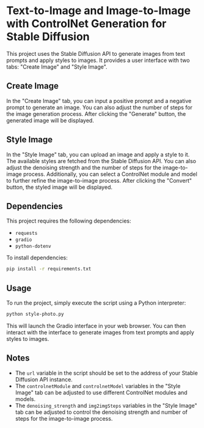 # Text-to-Image and Image-to-Image with ControlNet Generation for Stable Diffusion

This project uses the Stable Diffusion API to generate images from text prompts and apply styles to images. It provides a user interface with two tabs: "Create Image" and "Style Image".

## Create Image

In the "Create Image" tab, you can input a positive prompt and a negative prompt to generate an image. You can also adjust the number of steps for the image generation process. After clicking the "Generate" button, the generated image will be displayed.

## Style Image

In the "Style Image" tab, you can upload an image and apply a style to it. The available styles are fetched from the Stable Diffusion API. You can also adjust the denoising strength and the number of steps for the image-to-image process. Additionally, you can select a ControlNet module and model to further refine the image-to-image process. After clicking the "Convert" button, the styled image will be displayed.

## Dependencies

This project requires the following dependencies:

- `requests`
- `gradio`
- `python-dotenv`

To install dependencies:
```bash
pip install -r requirements.txt
```

## Usage

To run the project, simply execute the script using a Python interpreter:

```bash
python style-photo.py
```

This will launch the Gradio interface in your web browser. You can then interact with the interface to generate images from text prompts and apply styles to images.

## Notes

- The `url` variable in the script should be set to the address of your Stable Diffusion API instance.
- The `controlnetModule` and `controlnetModel` variables in the "Style Image" tab can be adjusted to use different ControlNet modules and models.
- The `denoising_strength` and `img2imgSteps` variables in the "Style Image" tab can be adjusted to control the denoising strength and number of steps for the image-to-image process.
